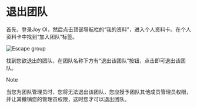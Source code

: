 ﻿# 退出团队

首先，登录Joy OI，然后点击顶部导航栏的“我的资料”，进入个人资料卡。在个人资料卡中找到“加入团队”标签。

![Escape group](~/images/group-escape.png)

找到您欲退出的团队，在团队名称下方有“退出该团队”按钮，点击即可退出该团队。

> [!NOTE] 
> 当您为团队管理员时，您将无法退出该团队，您应授予团队其他成员管理员权限，并让其撤销您的管理员权限，这时您才可以退出团队。